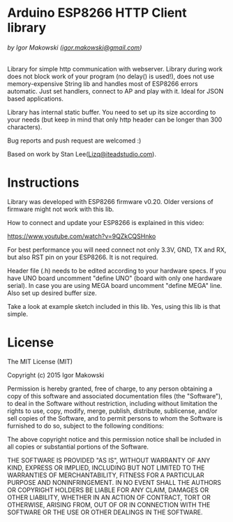 # Arduino ESP8266 HTTP Client library #
###### by Igor Makowski (igor.makowski@gmail.com)

Library for simple http communication with webserver. Library during work
does not block work of your program (no delay() is used!), does not use
memory-expensive String lib and handles most of ESP8266 errors automatic.
Just set handlers, connect to AP and play with it. Ideal for JSON based
applications.

Library has internal static buffer. You need to set up its size according to
your needs (but keep in mind that only http header can be longer than 300 
characters).

Bug reports and push request are welcomed :)

Based on work by Stan Lee(Lizq@iteadstudio.com).

# Instructions #

Library was developed with ESP8266 firmware v0.20. Older versions of firmware
might not work with this lib.  

How to connect and update your ESP8266 is explained in this video: 

https://www.youtube.com/watch?v=9QZkCQSHnko

For best performance you will need connect not only 3.3V, GND, TX and RX, but
also RST pin on your ESP8266. It is not required.

Header file (.h) needs to be edited according to your hardware specs. If you have UNO board uncomment "define UNO" (board with only one hardware serial). In case you are using MEGA board uncomment "define MEGA" line. Also set up desired buffer size.

Take a look at example sketch included in this lib. Yes, using this lib is that simple.

	
# License #
The MIT License (MIT)

Copyright (c) 2015 Igor Makowski

Permission is hereby granted, free of charge, to any person obtaining a copy
of this software and associated documentation files (the "Software"), to deal
in the Software without restriction, including without limitation the rights
to use, copy, modify, merge, publish, distribute, sublicense, and/or sell
copies of the Software, and to permit persons to whom the Software is
furnished to do so, subject to the following conditions:

The above copyright notice and this permission notice shall be included in
all copies or substantial portions of the Software.

THE SOFTWARE IS PROVIDED "AS IS", WITHOUT WARRANTY OF ANY KIND, EXPRESS OR
IMPLIED, INCLUDING BUT NOT LIMITED TO THE WARRANTIES OF MERCHANTABILITY,
FITNESS FOR A PARTICULAR PURPOSE AND NONINFRINGEMENT. IN NO EVENT SHALL THE
AUTHORS OR COPYRIGHT HOLDERS BE LIABLE FOR ANY CLAIM, DAMAGES OR OTHER
LIABILITY, WHETHER IN AN ACTION OF CONTRACT, TORT OR OTHERWISE, ARISING FROM,
OUT OF OR IN CONNECTION WITH THE SOFTWARE OR THE USE OR OTHER DEALINGS IN
THE SOFTWARE.





